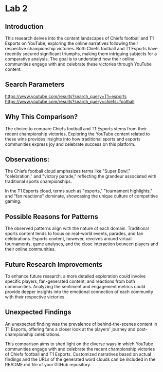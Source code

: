 # Lab 2 

## Introduction
This research delves into the content landscapes of Chiefs football and T1 Esports on YouTube, exploring the online narratives following their respective championship victories. Both Chiefs football and T1 Esports have recently secured significant triumphs, making them intriguing subjects for a comparative analysis. The goal is to understand how their online communities engage with and celebrate these victories through YouTube content.

## Search Parameters
https://www.youtube.com/results?search_query=T1+esports
https://www.youtube.com/results?search_query=chiefs+football

## Why This Comparison?
The choice to compare Chiefs football and T1 Esports stems from their recent championship victories. Exploring the YouTube content related to these wins provides insights into how traditional sports and esports communities express joy and celebrate success on this platform.


## Observations:
The Chiefs football cloud emphasizes terms like "Super Bowl," "celebration," and "victory parade," reflecting the grandeur associated with traditional sports championships.

In the T1 Esports cloud, terms such as "esports," "tournament highlights," and "fan reactions" dominate, showcasing the unique culture of competitive gaming.

## Possible Reasons for Patterns
The observed patterns align with the nature of each domain. Traditional sports content tends to focus on real-world events, parades, and fan celebrations. Esports content, however, revolves around virtual tournaments, game analyses, and the close interaction between players and their online communities.

## Future Research Improvements
To enhance future research, a more detailed exploration could involve specific players, fan-generated content, and reactions from both communities. Analyzing the sentiment and engagement metrics could provide deeper insights into the emotional connection of each community with their respective victories.

## Unexpected Findings
An unexpected finding was the prevalence of behind-the-scenes content in T1 Esports, offering fans a closer look at the players' journey and post-championship celebrations.

This comparison aims to shed light on the diverse ways in which YouTube communities engage with and celebrate the recent championship victories of Chiefs football and T1 Esports. Customized narratives based on actual findings and the URLs of the generated word clouds can be included in the README.md file of your GitHub repository.

